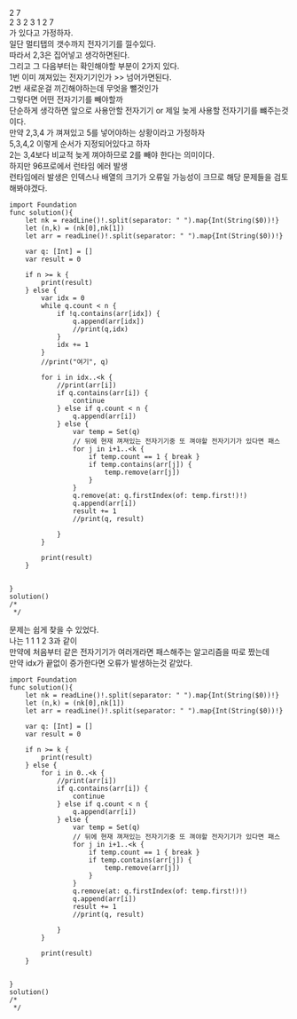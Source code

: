 2 7   
2 3 2 3 1 2 7   
가 있다고 가정하자.   
일단 멀티탭의 갯수까지 전자기기를 낄수있다.   
따라서 2,3은 집어넣고 생각하면된다.   
그리고 그 다음부터는 확인해야할 부분이 2가지 있다.   
1번 이미 껴져있는 전자기기인가 >> 넘어가면된다.   
2번 새로운걸 끼긴해야하는데 무엇을 뺄것인가   
그렇다면 어떤 전자기기를 빼야할까   
단순하게 생각하면 앞으로 사용안할 전자기기 or 제일 늦게 사용할 전자기기를 뺴주는것이다.   
만약 2,3,4 가 껴져있고 5를 넣어야하는 상황이라고 가정하자   
5,3,4,2 이렇게 순서가 지정되어있다고 하자   
2는 3,4보다 비교적 늦게 껴야하므로 2를 빼야 한다는 의미이다.   
하지만 96프로에서 런타임 에러 발생   
런타임에러 발생은 인덱스나 배열의 크기가 오류일 가능성이 크므로 해당 문제들을 검토해봐야겠다.   

```
import Foundation
func solution(){
    let nk = readLine()!.split(separator: " ").map{Int(String($0))!}
    let (n,k) = (nk[0],nk[1])
    let arr = readLine()!.split(separator: " ").map{Int(String($0))!}
    
    var q: [Int] = []
    var result = 0
    
    if n >= k {
        print(result)
    } else {
        var idx = 0
        while q.count < n {
            if !q.contains(arr[idx]) {
                q.append(arr[idx])
                //print(q,idx)
            }
            idx += 1
        }
        //print("여기", q)
        
        for i in idx..<k {
            //print(arr[i])
            if q.contains(arr[i]) {
                continue
            } else if q.count < n {
                q.append(arr[i])
            } else {
                var temp = Set(q)
                // 뒤에 현재 껴져있는 전자기기중 또 껴야할 전자기기가 있다면 패스
                for j in i+1..<k {
                    if temp.count == 1 { break }
                    if temp.contains(arr[j]) {
                        temp.remove(arr[j])
                    }
                }
                q.remove(at: q.firstIndex(of: temp.first!)!)
                q.append(arr[i])
                result += 1
                //print(q, result)
                
            }
        }
        
        print(result)
    }
    
    
}
solution()
/*
 */

```
문제는 쉽게 찾을 수 있었다.   
나는 1 1 1 2 3과 같이   
만약에 처음부터 같은 전자기기가 여러개라면 패스해주는 알고리즘을 따로 짰는데   
만약 idx가 끝없이 증가한다면 오류가 발생하는것 같았다.   

```
import Foundation
func solution(){
    let nk = readLine()!.split(separator: " ").map{Int(String($0))!}
    let (n,k) = (nk[0],nk[1])
    let arr = readLine()!.split(separator: " ").map{Int(String($0))!}
    
    var q: [Int] = []
    var result = 0
    
    if n >= k {
        print(result)
    } else {
        for i in 0..<k {
            //print(arr[i])
            if q.contains(arr[i]) {
                continue
            } else if q.count < n {
                q.append(arr[i])
            } else {
                var temp = Set(q)
                // 뒤에 현재 껴져있는 전자기기중 또 껴야할 전자기기가 있다면 패스
                for j in i+1..<k {
                    if temp.count == 1 { break }
                    if temp.contains(arr[j]) {
                        temp.remove(arr[j])
                    }
                }
                q.remove(at: q.firstIndex(of: temp.first!)!)
                q.append(arr[i])
                result += 1
                //print(q, result)
                
            }
        }
        
        print(result)
    }
    
    
}
solution()
/*
 */

```
